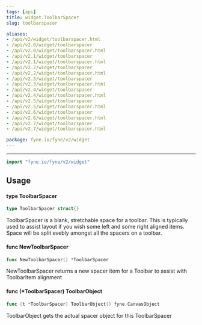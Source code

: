 ```yaml
---
tags: [api]
title: widget.ToolbarSpacer
slug: toolbarspacer

aliases:
- /api/v2/widget/toolbarspacer.html
- /api/v2.0/widget/toolbarspacer
- /api/v2.0/widget/toolbarspacer.html
- /api/v2.1/widget/toolbarspacer
- /api/v2.1/widget/toolbarspacer.html
- /api/v2.2/widget/toolbarspacer
- /api/v2.2/widget/toolbarspacer.html
- /api/v2.3/widget/toolbarspacer
- /api/v2.3/widget/toolbarspacer.html
- /api/v2.4/widget/toolbarspacer
- /api/v2.4/widget/toolbarspacer.html
- /api/v2.5/widget/toolbarspacer
- /api/v2.5/widget/toolbarspacer.html
- /api/v2.6/widget/toolbarspacer
- /api/v2.6/widget/toolbarspacer.html
- /api/v2.7/widget/toolbarspacer
- /api/v2.7/widget/toolbarspacer.html

package: fyne.io/fyne/v2/widget
---
```



---
```go
import "fyne.io/fyne/v2/widget"
```

## Usage

#### type ToolbarSpacer

```go
type ToolbarSpacer struct{}
```

ToolbarSpacer is a blank, stretchable space for a toolbar. This is typically used to assist layout if you wish some left and some right aligned items. Space will be split evebly amongst all the spacers on a toolbar.

#### func  NewToolbarSpacer

```go
func NewToolbarSpacer() *ToolbarSpacer
```
NewToolbarSpacer returns a new spacer item for a Toolbar to assist with ToolbarItem alignment

#### func (*ToolbarSpacer) ToolbarObject

```go
func (t *ToolbarSpacer) ToolbarObject() fyne.CanvasObject
```
ToolbarObject gets the actual spacer object for this ToolbarSpacer
